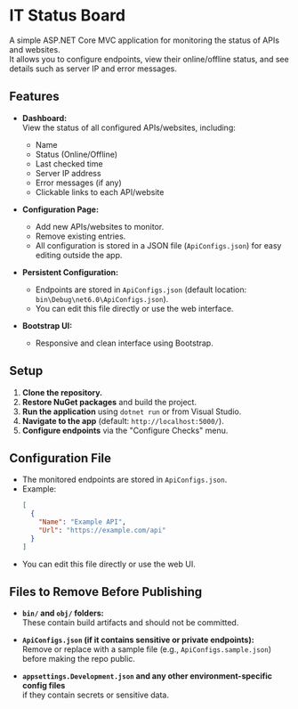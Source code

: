 # IT Status Board

A simple ASP.NET Core MVC application for monitoring the status of APIs and websites.  
It allows you to configure endpoints, view their online/offline status, and see details such as server IP and error messages.

## Features

- **Dashboard:**  
  View the status of all configured APIs/websites, including:
  - Name
  - Status (Online/Offline)
  - Last checked time
  - Server IP address
  - Error messages (if any)
  - Clickable links to each API/website

- **Configuration Page:**  
  - Add new APIs/websites to monitor.
  - Remove existing entries.
  - All configuration is stored in a JSON file (`ApiConfigs.json`) for easy editing outside the app.

- **Persistent Configuration:**  
  - Endpoints are stored in `ApiConfigs.json` (default location: `bin\Debug\net6.0\ApiConfigs.json`).
  - You can edit this file directly or use the web interface.

- **Bootstrap UI:**  
  - Responsive and clean interface using Bootstrap.

## Setup

1. **Clone the repository.**
2. **Restore NuGet packages** and build the project.
3. **Run the application** using `dotnet run` or from Visual Studio.
4. **Navigate to the app** (default: `http://localhost:5000/`).
5. **Configure endpoints** via the "Configure Checks" menu.

## Configuration File

- The monitored endpoints are stored in `ApiConfigs.json`.
- Example:
  ```json
  [
    {
      "Name": "Example API",
      "Url": "https://example.com/api"
    }
  ]
  ```
- You can edit this file directly or use the web UI.

## Files to Remove Before Publishing

- **`bin/` and `obj/` folders:**  
  These contain build artifacts and should not be committed.

- **`ApiConfigs.json` (if it contains sensitive or private endpoints):**  
  Remove or replace with a sample file (e.g., `ApiConfigs.sample.json`) before making the repo public.

- **`appsettings.Development.json` and any other environment-specific config files**  
  if they contain secrets or sensitive data.

